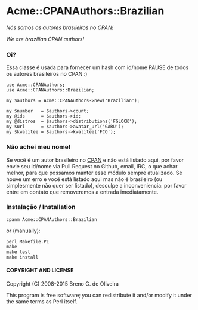 Acme::CPANAuthors::Brazilian
============================

_Nós somos os autores brasileiros no CPAN!_

_We are brazilian CPAN authors!_

### Oi? ###

Essa classe é usada para fornecer um hash com id/nome PAUSE de
todos os autores brasileiros no CPAN :)

    use Acme::CPANAuthors;
    use Acme::CPANAuthors::Brazilian;

    my $authors = Acme::CPANAuthors->new('Brazilian');

    my $number   = $authors->count;
    my @ids      = $authors->id;
    my @distros  = $authors->distributions('FGLOCK');
    my $url      = $authors->avatar_url('GARU');
    my $kwalitee = $authors->kwalitee('FCO');


### Não achei meu nome! ###

Se você é um autor brasileiro no [CPAN](https://metacpan.org) e
não está listado aqui, por favor envie seu id/nome via Pull Request
no Github, email, IRC, o que achar melhor, para que possamos manter
esse módulo sempre atualizado. Se houve um erro e você está listado
aqui mas não é brasileiro (ou simplesmente não quer ser listado),
desculpe a inconveniencia: por favor entre em contato que removeremos
a entrada imediatamente.


### Instalação / Installation ###

    cpanm Acme::CPANAuthors::Brazilian

or (manually):

    perl Makefile.PL
    make
    make test
    make install


#### COPYRIGHT AND LICENSE ####

Copyright (C) 2008-2015 Breno G. de Oliveira

This program is free software; you can redistribute it and/or
modify it under the same terms as Perl itself.

